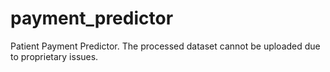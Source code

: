 # payment_predictor
Patient Payment Predictor. The processed dataset cannot be uploaded due to proprietary issues.
